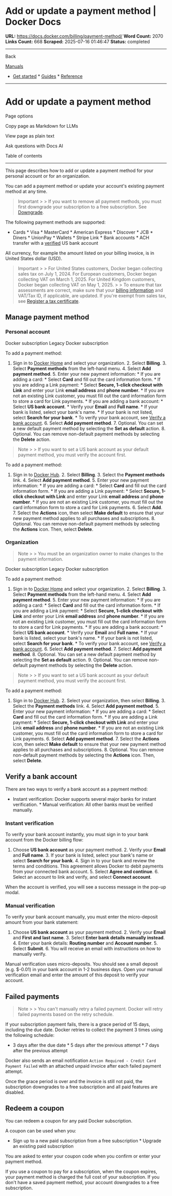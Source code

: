 # Add or update a payment method | Docker Docs

**URL:** https://docs.docker.com/billing/payment-method/
**Word Count:** 2070
**Links Count:** 668
**Scraped:** 2025-07-16 01:46:47
**Status:** completed

---

Back

[Manuals](https://docs.docker.com/manuals/)

  * [Get started](https://docs.docker.com/get-started/)   * [Guides](https://docs.docker.com/guides/)   * [Reference](https://docs.docker.com/reference/)

* * *

# Add or update a payment method

Page options

Copy page as Markdown for LLMs

View page as plain text

Ask questions with Docs AI

Table of contents

* * *

This page describes how to add or update a payment method for your personal account or for an organization.

You can add a payment method or update your account's existing payment method at any time.

> Important >  > If you want to remove all payment methods, you must first downgrade your subscription to a free subscription. See [Downgrade](https://docs.docker.com/subscription/change/).

The following payment methods are supported:

  * Cards     * Visa     * MasterCard     * American Express     * Discover     * JCB     * Diners     * UnionPay   * Wallets     * Stripe Link   * Bank accounts     * ACH transfer with a [verified](https://docs.docker.com/billing/payment-method/#verify-a-bank-account) US bank account

All currency, for example the amount listed on your billing invoice, is in United States dollar \(USD\).

> Important >  > For United States customers, Docker began collecting sales tax on July 1, 2024. For European customers, Docker began collecting VAT on March 1, 2025. For United Kingdom customers, Docker began collecting VAT on May 1, 2025. >  > To ensure that tax assessments are correct, make sure that your [billing information](https://docs.docker.com/billing/details/) and VAT/Tax ID, if applicable, are updated. If you're exempt from sales tax, see [Register a tax certificate](https://docs.docker.com/billing/tax-certificate/).

## Manage payment method

### Personal account

Docker subscription  Legacy Docker subscription

To add a payment method:

  1. Sign in to [Docker Home](https://app.docker.com/) and select your organization.   2. Select **Billing**.   3. Select **Payment methods** from the left-hand menu.   4. Select **Add payment method**.   5. Enter your new payment information:      * If you are adding a card:        * Select **Card** and fill out the card information form.      * If you are adding a Link payment:        * Select **Secure, 1-click checkout with Link** and enter your Link **email address** and **phone number**.        * If you are not an existing Link customer, you must fill out the card information form to store a card for Link payments.      * If you are adding a bank account:        * Select **US bank account**.        * Verify your **Email** and **Full name**.        * If your bank is listed, select your bank's name.        * If your bank is not listed, select **Search for your bank**.        * To verify your bank account, see [Verify a bank account](https://docs.docker.com/billing/payment-method/#verify-a-bank-account).   6. Select **Add payment method**.   7. Optional. You can set a new default payment method by selecting the **Set as default** action.   8. Optional. You can remove non-default payment methods by selecting the **Delete** action.

> Note >  > If you want to set a US bank account as your default payment method, you must verify the account first.

To add a payment method:

  1. Sign in to [Docker Hub](https://hub.docker.com).   2. Select **Billing**.   3. Select the **Payment methods** link.   4. Select **Add payment method**.   5. Enter your new payment information:      * If you are adding a card:        * Select **Card** and fill out the card information form.      * If you are adding a Link payment:        * Select **Secure, 1-click checkout with Link** and enter your Link **email address** and **phone number**.        * If you are not an existing Link customer, you must fill out the card information form to store a card for Link payments.   6. Select **Add**.   7. Select the **Actions** icon, then select **Make default** to ensure that your new payment method applies to all purchases and subscriptions.   8. Optional. You can remove non-default payment methods by selecting the **Actions** icon. Then, select **Delete**.

### Organization

> Note >  > You must be an organization owner to make changes to the payment information.

Docker subscription  Legacy Docker subscription

To add a payment method:

  1. Sign in to [Docker Home](https://app.docker.com/) and select your organization.   2. Select **Billing**.   3. Select **Payment methods** from the left-hand menu.   4. Select **Add payment method**.   5. Enter your new payment information:      * If you are adding a card:        * Select **Card** and fill out the card information form.      * If you are adding a Link payment:        * Select **Secure, 1-click checkout with Link** and enter your Link **email address** and **phone number**.        * If you are not an existing Link customer, you must fill out the card information form to store a card for Link payments.      * If you are adding a bank account:        * Select **US bank account**.        * Verify your **Email** and **Full name**.        * If your bank is listed, select your bank's name.        * If your bank is not listed, select **Search for your bank**.        * To verify your bank account, see [Verify a bank account](https://docs.docker.com/billing/payment-method/#verify-a-bank-account).   6. Select **Add payment method**.   7. Select **Add payment method**.   8. Optional. You can set a new default payment method by selecting the **Set as default** action.   9. Optional. You can remove non-default payment methods by selecting the **Delete** action.

> Note >  > If you want to set a US bank account as your default payment method, you must verify the account first.

To add a payment method:

  1. Sign in to [Docker Hub](https://hub.docker.com).   2. Select your organization, then select **Billing**.   3. Select the **Payment methods** link.   4. Select **Add payment method**.   5. Enter your new payment information:      * If you are adding a card:        * Select **Card** and fill out the card information form.      * If you are adding a Link payment:        * Select **Secure, 1-click checkout with Link** and enter your Link **email address** and **phone number**.        * If you are not an existing Link customer, you must fill out the card information form to store a card for Link payments.   6. Select **Add payment method**.   7. Select the **Actions** icon, then select **Make default** to ensure that your new payment method applies to all purchases and subscriptions.   8. Optional. You can remove non-default payment methods by selecting the **Actions** icon. Then, select **Delete**.

## Verify a bank account

There are two ways to verify a bank account as a payment method:

  * Instant verification: Docker supports several major banks for instant verification.   * Manual verification: All other banks must be verified manually.

### Instant verification

To verify your bank account instantly, you must sign in to your bank account from the Docker billing flow:

  1. Choose **US bank account** as your payment method.   2. Verify your **Email** and **Full name**.   3. If your bank is listed, select your bank's name or select **Search for your bank**.   4. Sign in to your bank and review the terms and conditions. This agreement allows Docker to debit payments from your connected bank account.   5. Select **Agree and continue**.   6. Select an account to link and verify, and select **Connect account**.

When the account is verified, you will see a success message in the pop-up modal.

### Manual verification

To verify your bank account manually, you must enter the micro-deposit amount from your bank statement:

  1. Choose **US bank account** as your payment method.   2. Verify your **Email** and **First and last name**.   3. Select **Enter bank details manually instead**.   4. Enter your bank details: **Routing number** and **Account number**.   5. Select **Submit**.   6. You will receive an email with instructions on how to manually verify.

Manual verification uses micro-deposits. You should see a small deposit \(e.g. $-0.01\) in your bank account in 1-2 business days. Open your manual verification email and enter the amount of this deposit to verify your account.

## Failed payments

> Note >  > You can't manually retry a failed payment. Docker will retry failed payments based on the retry schedule.

If your subscription payment fails, there is a grace period of 15 days, including the due date. Docker retries to collect the payment 3 times using the following schedule:

  * 3 days after the due date   * 5 days after the previous attempt   * 7 days after the previous attempt

Docker also sends an email notification `Action Required - Credit Card Payment Failed` with an attached unpaid invoice after each failed payment attempt.

Once the grace period is over and the invoice is still not paid, the subscription downgrades to a free subscription and all paid features are disabled.

## Redeem a coupon

You can redeem a coupon for any paid Docker subscription.

A coupon can be used when you:

  * Sign up to a new paid subscription from a free subscription   * Upgrade an existing paid subscription

You are asked to enter your coupon code when you confirm or enter your payment method.

If you use a coupon to pay for a subscription, when the coupon expires, your payment method is charged the full cost of your subscription. If you don't have a saved payment method, your account downgrades to a free subscription.